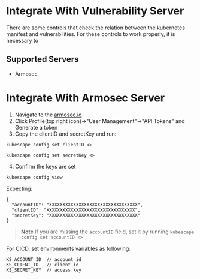 # Integrate With Vulnerability Server

There are some controls that check the relation between the kubernetes manifest and vulnerabilities.
For these controls to work properly, it is necessary to 
## Supported Servers
* Armosec

# Integrate With Armosec Server

1. Navigate to the [armosec.io](https://cloud.armosec.io?utm_source=github&utm_medium=repository)
2. Click Profile(top right icon)->"User Management"->"API Tokens" and Generate a token
3. Copy the clientID and secretKey and run:
```
kubescape config set clientID <>
```
```
kubescape config set secretKey <>
```
4. Confirm the keys are set
```
kubescape config view
```
Expecting:
```
{
  "accountID": "XXXXXXXXXXXXXXXXXXXXXXXXXXXXXXXXX",
  "clientID": "XXXXXXXXXXXXXXXXXXXXXXXXXXXXXXXXX",
  "secretKey": "XXXXXXXXXXXXXXXXXXXXXXXXXXXXXXXXX"
}
```
> **Note**
> If you are missing the `accountID` field, set it by running `kubescape config set accountID <>`

For CICD, set environments variables as following:
```
KS_ACCOUNT_ID  // account id
KS_CLIENT_ID   // client id
KS_SECRET_KEY  // access key
```
